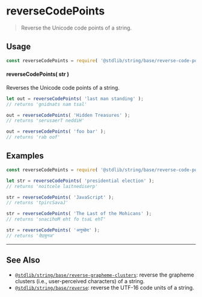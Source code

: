 <!--

@license Apache-2.0

Copyright (c) 2023 The Stdlib Authors.

Licensed under the Apache License, Version 2.0 (the "License");
you may not use this file except in compliance with the License.
You may obtain a copy of the License at

   http://www.apache.org/licenses/LICENSE-2.0

Unless required by applicable law or agreed to in writing, software
distributed under the License is distributed on an "AS IS" BASIS,
WITHOUT WARRANTIES OR CONDITIONS OF ANY KIND, either express or implied.
See the License for the specific language governing permissions and
limitations under the License.

-->

# reverseCodePoints

> Reverse the Unicode code points of a string.

<section class="usage">

## Usage

```javascript
const reverseCodePoints = require( '@stdlib/string/base/reverse-code-points' );
```

#### reverseCodePoints( str )

Reverses the Unicode code points of a string.

```javascript
let out = reverseCodePoints( 'last man standing' );
// returns 'gnidnats nam tsal'

out = reverseCodePoints( 'Hidden Treasures' );
// returns 'serusaerT neddiH'

out = reverseCodePoints( 'foo bar' );
// returns 'rab oof'
```

</section>

<!-- /.usage -->

<section class="examples">

## Examples

<!-- eslint-disable @cspell/spellchecker -->

<!-- eslint no-undef: "error" -->

```javascript
const reverseCodePoints = require( '@stdlib/string/base/reverse-code-points' );

let str = reverseCodePoints( 'presidential election' );
// returns 'noitcele laitnediserp'

str = reverseCodePoints( 'JavaScript' );
// returns 'tpircSavaJ'

str = reverseCodePoints( 'The Last of the Mohicans' );
// returns 'snacihoM eht fo tsaL ehT'

str = reverseCodePoints( 'अनुच्छेद' );
// returns 'देछ्चुनअ'
```

</section>

<!-- /.examples -->

<!-- Section for related `stdlib` packages. Do not manually edit this section, as it is automatically populated. -->

<section class="related">

* * *

## See Also

-   <span class="package-name">[`@stdlib/string/base/reverse-grapheme-clusters`][@stdlib/string/base/reverse-grapheme-clusters]</span><span class="delimiter">: </span><span class="description">reverse the grapheme clusters (i.e., user-perceived characters) of a string.</span>
-   <span class="package-name">[`@stdlib/string/base/reverse`][@stdlib/string/base/reverse]</span><span class="delimiter">: </span><span class="description">reverse the UTF-16 code units of a string.</span>

</section>

<!-- /.related -->

<!-- Section for all links. Make sure to keep an empty line after the `section` element and another before the `/section` close. -->

<section class="links">

<!-- <related-links> -->

[@stdlib/string/base/reverse-grapheme-clusters]: https://github.com/stdlib-js/stdlib/tree/develop/lib/node_modules/%40stdlib/string/base/reverse-grapheme-clusters

[@stdlib/string/base/reverse]: https://github.com/stdlib-js/stdlib/tree/develop/lib/node_modules/%40stdlib/string/base/reverse

<!-- </related-links> -->

</section>

<!-- /.links -->
